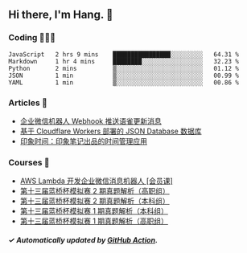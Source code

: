 ## Hi there, I'm Hang. 👋

### Coding 👨🏻‍💻

<!--START_SECTION:waka-->
```text
JavaScript   2 hrs 9 mins    ████████████████░░░░░░░░░   64.31 % 
Markdown     1 hr 4 mins     ████████░░░░░░░░░░░░░░░░░   32.23 % 
Python       2 mins          ▒░░░░░░░░░░░░░░░░░░░░░░░░   01.12 % 
JSON         1 min           ▒░░░░░░░░░░░░░░░░░░░░░░░░   00.99 % 
YAML         1 min           ▒░░░░░░░░░░░░░░░░░░░░░░░░   00.86 % 
```
<!--END_SECTION:waka-->

### Articles 📝

<!-- BLOG:START -->
- [企业微信机器人 Webhook 推送语雀更新消息](https://huhuhang.com/post/coding/yuque-wecom-bot?from=github)
- [基于 Cloudflare Workers 部署的 JSON Database 数据库](https://huhuhang.com/post/coding/cloudflare-workers-jsonbase?from=github)
- [印象时间：印象笔记出品的时间管理应用](https://huhuhang.com/post/product-hunt/product-hunt-n251?from=github)<!-- BLOG:END -->

### Courses 🔗

<!-- SYL:START -->
- [AWS Lambda 开发企业微信消息机器人 [会员课]](https://www.lanqiao.cn/courses/2868/)
- [第十三届蓝桥杯模拟赛 2 期真题解析（高职组）](https://www.lanqiao.cn/courses/7616/)
- [第十三届蓝桥杯模拟赛 2 期真题解析（本科组）](https://www.lanqiao.cn/courses/7615/)
- [第十三届蓝桥杯模拟赛 1 期真题解析（本科组）](https://www.lanqiao.cn/courses/5719/)
- [第十三届蓝桥杯模拟赛 1 期真题解析（高职组）](https://www.lanqiao.cn/courses/5718/)
<!-- SYL:END -->

##### ✓ Automatically updated by [GitHub Action](https://github.com/huhuhang/huhuhang/actions).

